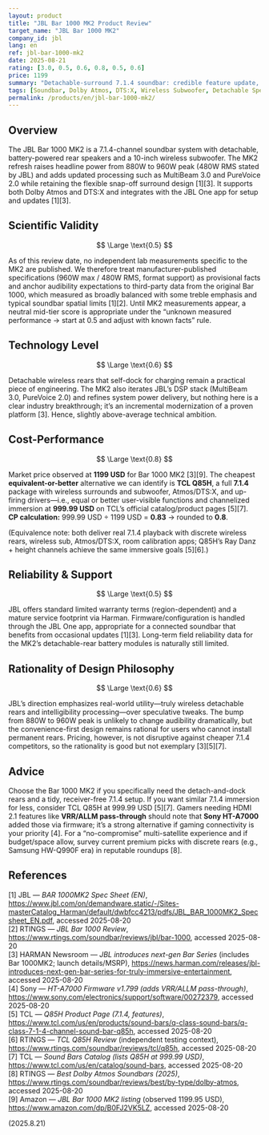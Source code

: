 ```yaml
---
layout: product
title: "JBL Bar 1000 MK2 Product Review"
target_name: "JBL Bar 1000 MK2"
company_id: jbl
lang: en
ref: jbl-bar-1000-mk2
date: 2025-08-21
rating: [3.0, 0.5, 0.6, 0.8, 0.5, 0.6]
price: 1199
summary: "Detachable-surround 7.1.4 soundbar: credible feature update, average scientific evidence so far; value hinges on needing the modular rears"
tags: [Soundbar, Dolby Atmos, DTS:X, Wireless Subwoofer, Detachable Speakers]
permalink: /products/en/jbl-bar-1000-mk2/
---
```


## Overview

The JBL Bar 1000 MK2 is a 7.1.4-channel soundbar system with detachable, battery-powered rear speakers and a 10-inch wireless subwoofer. The MK2 refresh raises headline power from 880W to 960W peak (480W RMS stated by JBL) and adds updated processing such as MultiBeam 3.0 and PureVoice 2.0 while retaining the flexible snap-off surround design [1][3]. It supports both Dolby Atmos and DTS:X and integrates with the JBL One app for setup and updates [1][3].

## Scientific Validity

$$ \Large \text{0.5} $$

As of this review date, no independent lab measurements specific to the MK2 are published. We therefore treat manufacturer-published specifications (960W max / 480W RMS, format support) as provisional facts and anchor audibility expectations to third-party data from the original Bar 1000, which measured as broadly balanced with some treble emphasis and typical soundbar spatial limits [1][2]. Until MK2 measurements appear, a neutral mid-tier score is appropriate under the “unknown measured performance → start at 0.5 and adjust with known facts” rule.

## Technology Level

$$ \Large \text{0.6} $$

Detachable wireless rears that self-dock for charging remain a practical piece of engineering. The MK2 also iterates JBL’s DSP stack (MultiBeam 3.0, PureVoice 2.0) and refines system power delivery, but nothing here is a clear industry breakthrough; it’s an incremental modernization of a proven platform [3]. Hence, slightly above-average technical ambition.

## Cost-Performance

$$ \Large \text{0.8} $$

Market price observed at **1199 USD** for Bar 1000 MK2 [3][9]. The cheapest **equivalent-or-better** alternative we can identify is **TCL Q85H**, a full **7.1.4** package with wireless surrounds and subwoofer, Atmos/DTS:X, and up-firing drivers—i.e., equal or better user-visible functions and channelized immersion at **999.99 USD** on TCL’s official catalog/product pages [5][7].  
**CP calculation:** 999.99 USD ÷ 1199 USD = **0.83** → rounded to **0.8**.

(Equivalence note: both deliver real 7.1.4 playback with discrete wireless rears, wireless sub, Atmos/DTS:X, room calibration apps; Q85H’s Ray Danz + height channels achieve the same immersive goals [5][6].)

## Reliability & Support

$$ \Large \text{0.5} $$

JBL offers standard limited warranty terms (region-dependent) and a mature service footprint via Harman. Firmware/configuration is handled through the JBL One app, appropriate for a connected soundbar that benefits from occasional updates [1][3]. Long-term field reliability data for the MK2’s detachable-rear battery modules is naturally still limited.

## Rationality of Design Philosophy

$$ \Large \text{0.6} $$

JBL’s direction emphasizes real-world utility—truly wireless detachable rears and intelligibility processing—over speculative tweaks. The bump from 880W to 960W peak is unlikely to change audibility dramatically, but the convenience-first design remains rational for users who cannot install permanent rears. Pricing, however, is not disruptive against cheaper 7.1.4 competitors, so the rationality is good but not exemplary [3][5][7].

## Advice

Choose the Bar 1000 MK2 if you specifically need the detach-and-dock rears and a tidy, receiver-free 7.1.4 setup. If you want similar 7.1.4 immersion for less, consider TCL Q85H at 999.99 USD [5][7]. Gamers needing HDMI 2.1 features like **VRR/ALLM pass-through** should note that **Sony HT-A7000** added those via firmware; it’s a strong alternative if gaming connectivity is your priority [4]. For a “no-compromise” multi-satellite experience and if budget/space allow, survey current premium picks with discrete rears (e.g., Samsung HW-Q990F era) in reputable roundups [8].

## References

[1] JBL — *BAR 1000MK2 Spec Sheet (EN)*, https://www.jbl.com/on/demandware.static/-/Sites-masterCatalog_Harman/default/dwbfcc4213/pdfs/JBL_BAR_1000MK2_Specsheet_EN.pdf, accessed 2025-08-20  
[2] RTINGS — *JBL Bar 1000 Review*, https://www.rtings.com/soundbar/reviews/jbl/bar-1000, accessed 2025-08-20  
[3] HARMAN Newsroom — *JBL introduces next-gen Bar Series* (includes Bar 1000MK2; launch details/MSRP), https://news.harman.com/releases/jbl-introduces-next-gen-bar-series-for-truly-immersive-entertainment, accessed 2025-08-20  
[4] Sony — *HT-A7000 Firmware v1.799 (adds VRR/ALLM pass-through)*, https://www.sony.com/electronics/support/software/00272379, accessed 2025-08-20  
[5] TCL — *Q85H Product Page (7.1.4, features)*, https://www.tcl.com/us/en/products/sound-bars/q-class-sound-bars/q-class-7-1-4-channel-sound-bar-q85h, accessed 2025-08-20  
[6] RTINGS — *TCL Q85H Review* (independent testing context), https://www.rtings.com/soundbar/reviews/tcl/q85h, accessed 2025-08-20  
[7] TCL — *Sound Bars Catalog (lists Q85H at 999.99 USD)*, https://www.tcl.com/us/en/catalog/sound-bars, accessed 2025-08-20  
[8] RTINGS — *Best Dolby Atmos Soundbars (2025)*, https://www.rtings.com/soundbar/reviews/best/by-type/dolby-atmos, accessed 2025-08-20  
[9] Amazon — *JBL Bar 1000 MK2 listing* (observed 1199.95 USD), https://www.amazon.com/dp/B0FJ2VK5LZ, accessed 2025-08-20

(2025.8.21)


